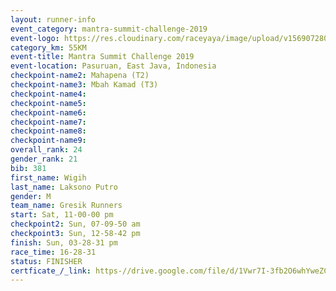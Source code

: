 ```yaml
---
layout: runner-info 
event_category: mantra-summit-challenge-2019 
event-logo: https://res.cloudinary.com/raceyaya/image/upload/v1569072809/logo/mantra-image_segrbx.jpg
category_km: 55KM 
event-title: Mantra Summit Challenge 2019 
event-location: Pasuruan, East Java, Indonesia 
checkpoint-name2: Mahapena (T2) 
checkpoint-name3: Mbah Kamad (T3) 
checkpoint-name4: 
checkpoint-name5: 
checkpoint-name6: 
checkpoint-name7: 
checkpoint-name8: 
checkpoint-name9: 
overall_rank: 24
gender_rank: 21
bib: 381
first_name: Wigih
last_name: Laksono Putro
gender: M
team_name: Gresik Runners
start: Sat, 11-00-00 pm
checkpoint2: Sun, 07-09-50 am
checkpoint3: Sun, 12-58-42 pm
finish: Sun, 03-28-31 pm
race_time: 16-28-31
status: FINISHER
certficate_/_link: https-//drive.google.com/file/d/1Vwr7I-3fb2O6whYweZCpZ_Paxlw-vfpF/view?usp=sharing
---
```

